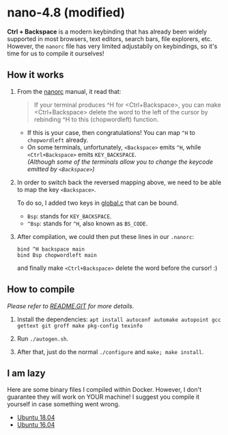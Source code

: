 # nano-4.8 (modified)

**Ctrl + Backspace** is a modern keybinding that has already been widely supported in most browsers, text editors, search bars, file explorers, etc. However, the `nanorc` file has very limited adjustabily on keybindings, so it's time for us to compile it ourselves!

## How it works

1. From the [nanorc](https://www.nano-editor.org/dist/latest/nanorc.5.html) manual, it read that:  

   > If your terminal produces ^H for <Ctrl+Backspace>, you can make <Ctrl+Backspace> delete the word to the left of the cursor by rebinding ^H to this (chopwordleft) function.  

   - If this is your case, then congratulations! You can map `^H` to `chopwordleft` already.  
   - On some terminals, unfortunately, `<Backspace>` emits `^H`, while `<Ctrl+Backspace>` emits `KEY_BACKSPACE`.  
   *(Although some of the terminals allow you to change the keycode emitted by `<Backspace>`)*

2. In order to switch back the reversed mapping above, we need to be able to map the key `<Backspace>`.

   To do so, I added two keys in [global.c](https://github.com/davidhcefx/nano-4.8_modified/blob/9d730daa626df98deb55600e3f49573d1b37baad/src/global.c#L518-L567) that can be bound.  
   - `Bsp`: stands for `KEY_BACKSPACE`.
   - `^Bsp`: stands for `^H`, also known as `BS_CODE`.

3. After compilation, we could then put these lines in our `.nanorc`:  

   ```nanorc
   bind ^H backspace main
   bind Bsp chopwordleft main
   ```
   
   and finally make `<Ctrl+Backspace>` delete the word before the cursor! :)


## How to compile

*Please refer to [README.GIT](/README.GIT) for more details.*

1. Install the dependencies: `apt install autoconf automake autopoint gcc gettext git groff make pkg-config texinfo`

2. Run `./autogen.sh`.

3. After that, just do the normal `./configure` and `make; make install`.


## I am lazy

Here are some binary files I compiled within Docker. However, I don't guarantee they will work on YOUR machine! I suggest you compile it yourself in case something went wrong.

- [Ubuntu 18.04](/bin/ubuntu_18.04)
- [Ubuntu 16.04](/bin/ubuntu_16.04)
